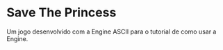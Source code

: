 # Save The Princess
Um jogo desenvolvido com a Engine ASCII para o tutorial de como usar a Engine.

